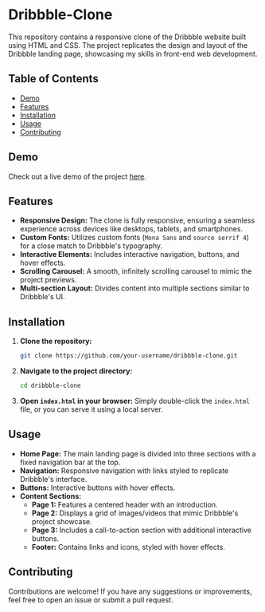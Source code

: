 # Dribbble-Clone

This repository contains a responsive clone of the Dribbble website built using HTML and CSS. The project replicates the design and layout of the Dribbble landing page, showcasing my skills in front-end web development.

## Table of Contents
- [Demo](#demo)
- [Features](#features)
- [Installation](#installation)
- [Usage](#usage)
- [Contributing](#contributing)

## Demo
Check out a live demo of the project [here](https://rishabhsharma33.github.io/Dribbble-Clone/).

## Features
- **Responsive Design:** The clone is fully responsive, ensuring a seamless experience across devices like desktops, tablets, and smartphones.
- **Custom Fonts:** Utilizes custom fonts (`Mona Sans` and `source serrif 4`) for a close match to Dribbble's typography.
- **Interactive Elements:** Includes interactive navigation, buttons, and hover effects.
- **Scrolling Carousel:** A smooth, infinitely scrolling carousel to mimic the project previews.
- **Multi-section Layout:** Divides content into multiple sections similar to Dribbble's UI.

## Installation

1. **Clone the repository:**
    ```bash
    git clone https://github.com/your-username/dribbble-clone.git
    ```
2. **Navigate to the project directory:**
    ```bash
    cd dribbble-clone
    ```
3. **Open `index.html` in your browser:**
    Simply double-click the `index.html` file, or you can serve it using a local server.

## Usage
- **Home Page:** The main landing page is divided into three sections with a fixed navigation bar at the top.
- **Navigation:** Responsive navigation with links styled to replicate Dribbble's interface.
- **Buttons:** Interactive buttons with hover effects.
- **Content Sections:**
  - **Page 1:** Features a centered header with an introduction.
  - **Page 2:** Displays a grid of images/videos that mimic Dribbble's project showcase.
  - **Page 3:** Includes a call-to-action section with additional interactive buttons.
  - **Footer:** Contains links and icons, styled with hover effects.

## Contributing
Contributions are welcome! If you have any suggestions or improvements, feel free to open an issue or submit a pull request.
